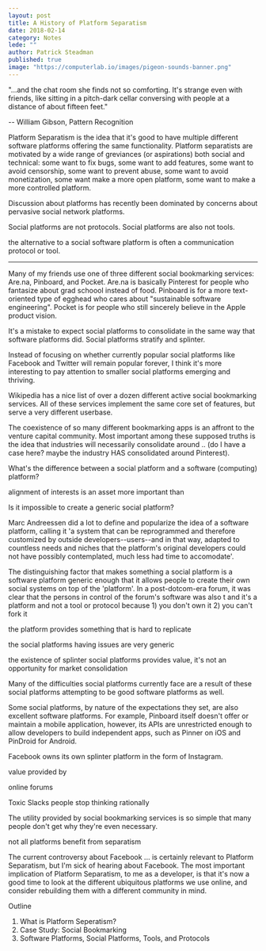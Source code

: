```yaml
---
layout: post
title: A History of Platform Separatism
date: 2018-02-14
category: Notes
lede: ""
author: Patrick Steadman
published: true
image: "https://computerlab.io/images/pigeon-sounds-banner.png"
---
```


"...and the chat room she finds not so comforting. It's strange even with
friends, like sitting in a pitch-dark cellar conversing with people at a
distance of about fifteen feet."

-- William Gibson, Pattern Recognition

Platform Separatism is the idea that it's good to have multiple different
software platforms offering the same functionality. Platform separatists are
motivated by a wide range of greviances (or aspirations) both social and
technical: some want to fix bugs, some want to add features, some want to avoid
censorship, some want to prevent abuse, some want to avoid monetization, some
want make a more open platform, some want to make a more controlled platform.

Discussion about platforms has recently been dominated by concerns about
pervasive social network platforms.

Social platforms are not protocols. Social platforms are also not tools.

the alternative to a social software platform is often a communication protocol
or tool.

---

Many of my friends use one of three different social bookmarking services:
Are.na, Pinboard, and Pocket. Are.na is basically Pinterest for people who
fantasize about grad schoool instead of food. Pinboard is for a more
text-oriented type of egghead who cares about "sustainable software
engineering". Pocket is for people who still sincerely believe in the Apple
product vision.

It's a mistake to expect social platforms to consolidate in the same way that
software platforms did. Social platforms stratify and splinter.

Instead of focusing on whether currently popular social platforms like Facebook
and Twitter will remain popular forever, I think it's more interesting to pay
attention to smaller social platforms emerging and thriving.

Wikipedia has a nice list of over a dozen different active social bookmarking
services. All of these services implement the same core set of features, but
serve a very different userbase.

The coexistence of so many different bookmarking apps is an affront to the
venture capital community. Most important among these supposed truths is the
idea that industries will necessarily consolidate around .. (do I have a case
here? maybe the industry HAS consolidated around Pinterest).

What's the difference between a social platform and a software (computing)
platform?

alignment of interests is an asset more important than 

Is it impossible to create a generic social platform?

Marc Andreessen did a lot to define and popularize the idea of a software
platform, calling it 'a system that can be reprogrammed and therefore customized
by outside developers--users--and in that way, adapted to countless needs and
niches that the platform's original developers could not have possibly
contemplated, much less had time to accomodate'.

The distinguishing factor that makes something a social platform is a software
platform generic enough that it allows people to create their own social systems
on top of the 'platform'. In a post-dotcom-era forum, it was clear that the
persons in control of the forum's software was also t  and it's a platform and
not a tool or protocol because 1) you don't own it 2) you can't fork it

the platform provides something that is hard to replicate

the social platforms having issues are very generic

the existence of splinter social platforms provides value, it's not an
opportunity for market consolidation

Many of the difficulties social platforms currently face are a result of
these social platforms attempting to be good software platforms as well.

Some social platforms, by nature of the expectations they set, are also
excellent software platforms. For example, Pinboard itself doesn't offer or
maintain a mobile application, however, its APIs are unrestricted enough to
allow developers to build independent apps, such as Pinner on iOS and PinDroid
for Android.

Facebook owns its own splinter platform in the form of Instagram.

value provided by 

online forums

Toxic Slacks
people stop thinking rationally

The utility provided by social bookmarking services is so simple that many
people don't get why they're even necessary.

not all platforms benefit from separatism

The current controversy about Facebook ... is certainly relevant to Platform
Separatism, but I'm sick of hearing about Facebook. The most important
implication of Platform Separatism, to me as a developer, is that it's now a
good time to look at the different ubiquitous platforms we use online, and
consider rebuilding them with a different community in mind.



Outline

1. What is Platform Seperatism?
2. Case Study: Social Bookmarking
3. Software Platforms, Social Platforms, Tools, and Protocols
